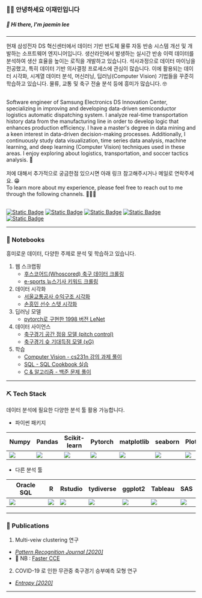 ###  🙇‍♂️ 안녕하세요 이재민입니다 
#####  👋 Hi there, I'm jaemin lee
---

현재 삼성전자 DS 혁신센터에서 데이터 기반 반도체 물류 자동 반송 시스템 개선 및 개발하는 소프트웨어 엔지니어입니다.
생산라인에서 발생하는 실시간 반송 이력 데이터를 분석하여 생산 효율을 높이는 로직을 개발하고 있습니다.
석사과정으로 데이터 마이닝을 전공했고, 특히 데이터 기반 의사결정 프로세스에 관심이 많습니다. 
이에 활용되는 데이터 시각화, 시계열 데이터 분석, 머신러닝, 딥러닝(Computer Vision) 기법들을 꾸준히 학습하고 있습니다. 
물류, 교통 및 축구 전술 분석 등에 흥미가 많습니다. 🤓 

<br>
Software engineer of Samsung Electronics DS Innovation Center, specializing in improving and developing data-driven semiconductor logistics automatic dispatching system. I analyze real-time transportation history data from the manufacturing line in order to develop logic that enhances production efficiency. I have a master's degree in data mining and a keen interest in data-driven decision-making processes. Additionally, I continuously study data visualization, time series data analysis, machine learning, and deep learning (Computer Vision) techniques used in these areas. I enjoy exploring about logistics, transportation, and soccer tactics analysis. 🥸
<br>
<br>
저에 대해서 추가적으로 궁금한점 있으시면 아래 링크 참고해주시거나 메일로 연락주세요. 😁   

<br>
To learn more about my experience, please feel free to reach out to me through the following channels. 🧑🏽‍💻

<br>
<br>

[![Static Badge](https://img.shields.io/badge/JM-CV-blue)](https://github.com/jmlee8939/jmlee8939/blob/main/CV/JaeminLee_CV_WEB.pdf)
[![Static Badge](https://img.shields.io/badge/DP20-Blog-green)](https://jmlee8939.github.io)
[![Static Badge](https://img.shields.io/badge/Github-black?logo=github)](https://github.com/jmlee8939)
[![Static Badge](https://img.shields.io/badge/Linked_in-blue?logo=linkedin)](https://www.linkedin.com/in/jmlee8939/)
[![Static Badge](https://img.shields.io/badge/E--Mail-orange)](mailto:jmlee8939@hanmail.net)

---
### 📒 Notebooks
흥미로운 데이터, 다양한 주제로 분석 및 학습하고 있습니다.

1. 웹 스크랩핑  
    - [후스코어드(Whoscored) 축구 데이터 크롤링](https://github.com/jmlee8939/whoscored_crawling)
    - [e-sports 뉴스기사 키워드 크롤링](https://github.com/jmlee8939/esports_news_crawling)
2. 데이터 시각화
    - [서울교통공사 수익구조 시각화](https://github.com/jmlee8939/seoul_metro_profit_analysis)
    - [손흥민 선수 스텟 시각화](https://github.com/jmlee8939/Sonny_stats_visualization)
3. 딥러닝 모델
    - [pytorch로 구현한 1998 버전 LeNet](https://github.com/jmlee8939/LeNet-5_1998_pytorch)
4.  데이터 사이언스
    - [축구경기 공간 점유 모델 (pitch control)](https://github.com/jmlee8939/Wide-Open-Space_Pitch_Control_Model)
    - [축구경기 슛 기대득점 모델 (xG)](https://github.com/jmlee8939/Expected-values-of-soccer)
5. 학습
    - [Computer Vision - cs231n 강의 과제 풀이](https://github.com/jmlee8939/cs231n-2021)
    - [SQL - SQL Cookbook 실습](https://github.com/jmlee8939/SQL_Cookcook)
    - [C & 알고리즘 - 백준 문제 풀이]()


---

### ⛏️ Tech Stack
데이터 분석에 필요한 다양한 분석 툴 활용 가능합니다.
- 파이썬 패키지

| Numpy | Pandas | Scikit-learn | Pytorch | matplotlib | seaborn | Plotly | Beautifulsoup |
|---|---|---|---|---|---|---|---|
| <img src="https://github.com/jmlee8939/jmlee8939/assets/58785929/e824b567-7e7f-4789-8f7c-6e9167e88d11"> | <img src="https://github.com/jmlee8939/jmlee8939/assets/58785929/be5eec6f-fcab-421e-a200-84d1b3d2bb3a"> | <img src="https://github.com/jmlee8939/jmlee8939/assets/58785929/7ee3e1ab-7c33-4338-829c-f221ebbf7944"> | <img src="https://github.com/jmlee8939/jmlee8939/assets/58785929/a53d7d28-593e-4356-81b1-5cac090a0771">| <img src="https://github.com/jmlee8939/jmlee8939/assets/58785929/73c8247f-9b2b-4cd1-ab3f-2a573653a184"> | <img src="https://github.com/jmlee8939/jmlee8939/assets/58785929/ab308bc8-f6e6-4a5f-bb4f-001feb244f20"> | <img src="https://github.com/jmlee8939/jmlee8939/assets/58785929/8702c2b5-809b-4262-bdf5-eaabd1a0ca28"> | <img src="https://github.com/jmlee8939/jmlee8939/assets/58785929/6a599815-0acf-48ad-b0bb-ea7f252d52fb"> |  

- 다른 분석 툴

| Oracle SQL | R | Rstudio | tydiverse | ggplot2 | Tableau | SAS |
|---|---|---|---|---|---|---|
| <img src="https://github.com/jmlee8939/jmlee8939/assets/58785929/1529a41e-248a-42ef-8ff9-4b2e72916ec4"> | <img src="https://github.com/jmlee8939/jmlee8939/assets/58785929/164969d0-39e1-49c7-9691-886c9f026547"> | <img src="https://github.com/jmlee8939/jmlee8939/assets/58785929/6e3998b1-3bf4-4601-a8c5-e065e26b1a3b"> | <img src="https://github.com/jmlee8939/jmlee8939/assets/58785929/cacdd530-42a7-4805-9fad-7e4167cdcb94"> | <img src="https://github.com/jmlee8939/jmlee8939/assets/58785929/adb87a22-3549-434a-a051-221685fa28d8"> | <img src="https://github.com/jmlee8939/jmlee8939/assets/58785929/2d15d6ad-aeaa-42be-9141-a97df3118120"> | <img src="https://github.com/jmlee8939/jmlee8939/assets/58785929/30eacdec-1dc1-445a-90ff-57013a65b46c"> |

---


### 📝 Publications

1. Multi-veiw clustering 연구
- [*Pattern Recognition Journal [2020]*](https://www.sciencedirect.com/science/article/abs/pii/S0031320322001200?via%3Dihub)
- 📙 NB : [Faster CCE](https://github.com/jmlee8939/faster_CCE)

2. COVID-19 로 인한 무관중 축구경기 승부예측 모형 연구
- [*Entropy [2020]*](https://www.mdpi.com/1099-4300/24/3/366) 

---

<!--
**jmlee8939/jmlee8939** is a ✨ _special_ ✨ repository because its `README.md` (this file) appears on your GitHub profile.

Here are some ideas to get you started:

- 🔭 I’m currently working on ...
- 🌱 I’m currently learning ...
- 👯 I’m looking to collaborate on ...
- 🤔 I’m looking for help with ...
- 💬 Ask me about ...
- 📫 How to reach me: ...
- 😄 Pronouns: ...
- ⚡ Fun fact: ...
-->



